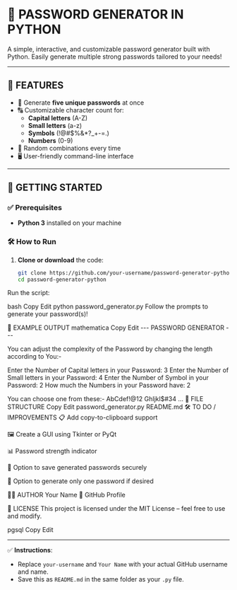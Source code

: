 # 🔐 **PASSWORD GENERATOR IN PYTHON**

A simple, interactive, and customizable password generator built with Python. Easily generate multiple strong passwords tailored to your needs!

---

## 📌 **FEATURES**

- 🔢 Generate **five unique passwords** at once  
- 🔠 Customizable character count for:
  - **Capital letters** (A-Z)
  - **Small letters** (a-z)
  - **Symbols** (!@#$%&*?_+-=.)
  - **Numbers** (0-9)
- 🎲 Random combinations every time
- 🖥️ User-friendly command-line interface

---

## 🚀 **GETTING STARTED**

### ✅ **Prerequisites**

- **Python 3** installed on your machine

### 🛠️ **How to Run**

1. **Clone or download** the code:
   ```bash
   git clone https://github.com/your-username/password-generator-python.git
   cd password-generator-python
Run the script:

bash
Copy
Edit
python password_generator.py
Follow the prompts to generate your password(s)!

🧪 EXAMPLE OUTPUT
mathematica
Copy
Edit
--- PASSWORD GENERATOR ---

You can adjust the complexity of the Password by changing the length according to You:- 

Enter the Number of Capital letters in your Password: 3
Enter the Number of Small letters in your Password: 4
Enter the Number of Symbol in your Password: 2
How much the Numbers in your Password have: 2

You can choose one from these:-
AbCdef!@12
GhIjkl$#34
...
📁 FILE STRUCTURE
Copy
Edit
password_generator.py
README.md
🛠️ TO DO / IMPROVEMENTS
📋 Add copy-to-clipboard support

🖼️ Create a GUI using Tkinter or PyQt

📊 Password strength indicator

💾 Option to save generated passwords securely

🎯 Option to generate only one password if desired

👨‍💻 AUTHOR
Your Name
🔗 GitHub Profile

📄 LICENSE
This project is licensed under the MIT License – feel free to use and modify.

pgsql
Copy
Edit

---

✅ **Instructions**:
- Replace `your-username` and `Your Name` with your actual GitHub username and name.
- Save this as `README.md` in the same folder as your `.py` file.
